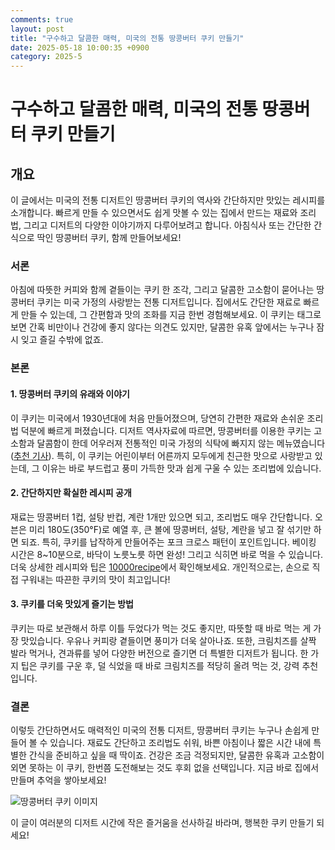 ```yaml
---
comments: true
layout: post
title: "구수하고 달콤한 매력, 미국의 전통 땅콩버터 쿠키 만들기"
date: 2025-05-18 10:00:35 +0900
category: 2025-5
---
```


# 구수하고 달콤한 매력, 미국의 전통 땅콩버터 쿠키 만들기

## 개요
이 글에서는 미국의 전통 디저트인 땅콩버터 쿠키의 역사와 간단하지만 맛있는 레시피를 소개합니다. 빠르게 만들 수 있으면서도 쉽게 맛볼 수 있는 집에서 만드는 재료와 조리법, 그리고 디저트의 다양한 이야기까지 다루어보려고 합니다. 아침식사 또는 간단한 간식으로 딱인 땅콩버터 쿠키, 함께 만들어보세요!

### 서론
아침에 따뜻한 커피와 함께 곁들이는 쿠키 한 조각, 그리고 달콤한 고소함이 묻어나는 땅콩버터 쿠키는 미국 가정의 사랑받는 전통 디저트입니다. 집에서도 간단한 재료로 빠르게 만들 수 있는데, 그 간편함과 맛의 조화를 지금 한번 경험해보세요. 이 쿠키는 태그로 보면 간혹 비만이나 건강에 좋지 않다는 의견도 있지만, 달콤한 유혹 앞에서는 누구나 잠시 잊고 즐길 수밖에 없죠.

### 본론
#### 1. 땅콩버터 쿠키의 유래와 이야기
이 쿠키는 미국에서 1930년대에 처음 만들어졌으며, 당연히 간편한 재료와 손쉬운 조리법 덕분에 빠르게 퍼졌습니다. 디저트 역사자료에 따르면, 땅콩버터를 이용한 쿠키는 고소함과 달콤함이 한데 어우러져 전통적인 미국 가정의 식탁에 빠지지 않는 메뉴였습니다 ([추천 기사](https://purrncloud.tistory.com/entry/A-Bite-of-History-Discovering-the-Roots-of-American-Cookies)). 특히, 이 쿠키는 어린이부터 어른까지 모두에게 친근한 맛으로 사랑받고 있는데, 그 이유는 바로 부드럽고 풍미 가득한 맛과 쉽게 구울 수 있는 조리법에 있습니다.

#### 2. 간단하지만 확실한 레시피 공개
재료는 땅콩버터 1컵, 설탕 반컵, 계란 1개만 있으면 되고, 조리법도 매우 간단합니다. 오븐은 미리 180도(350°F)로 예열 후, 큰 볼에 땅콩버터, 설탕, 계란을 넣고 잘 섞기만 하면 되죠. 특히, 쿠키를 납작하게 만들어주는 포크 크로스 패턴이 포인트입니다. 베이킹 시간은 8~10분으로, 바닥이 노릇노릇 하면 완성! 그리고 식히면 바로 먹을 수 있습니다. 
더욱 상세한 레시피와 팁은 [10000recipe](https://www.10000recipe.com/recipe/6960188)에서 확인해보세요. 개인적으로는, 손으로 직접 구워내는 따끈한 쿠키의 맛이 최고입니다!

#### 3. 쿠키를 더욱 맛있게 즐기는 방법
쿠키는 따로 보관해서 하루 이틀 두었다가 먹는 것도 좋지만, 따뜻할 때 바로 먹는 게 가장 맛있습니다. 우유나 커피랑 곁들이면 풍미가 더욱 살아나죠. 또한, 크림치즈를 살짝 발라 먹거나, 견과류를 넣어 다양한 버전으로 즐기면 더 특별한 디저트가 됩니다. 한 가지 팁은 쿠키를 구운 후, 덜 식었을 때 바로 크림치즈를 적당히 올려 먹는 것, 강력 추천입니다.

### 결론
이렇듯 간단하면서도 매력적인 미국의 전통 디저트, 땅콩버터 쿠키는 누구나 손쉽게 만들어 볼 수 있습니다. 재료도 간단하고 조리법도 쉬워, 바쁜 아침이나 짧은 시간 내에 특별한 간식을 준비하고 싶을 때 딱이죠. 건강은 조금 걱정되지만, 달콤한 유혹과 고소함이 외면 못하는 이 쿠키, 한번쯤 도전해보는 것도 후회 없을 선택입니다. 지금 바로 집에서 만들며 추억을 쌓아보세요!

![땅콩버터 쿠키 이미지](https://www.themealdb.com/images/media/meals/1544384070.jpg)

이 글이 여러분의 디저트 시간에 작은 즐거움을 선사하길 바라며, 행복한 쿠키 만들기 되세요!
